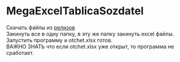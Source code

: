 # MegaExcelTablicaSozdatel

Скачать файлы из [релизов](https://github.com/Katuli2019/MegaExcelTablicaSozdatel/releases/tag/Release)  
Закинуть все в одну папку, в эту же папку закинуть excel файлы. Запустить программу и otchet.xlsx готов.  
ВАЖНО ЗНАТЬ что если otchet.xlsx уже открыт, то программа не сработает.

